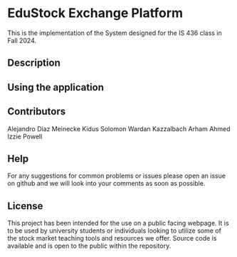 # EduStock Exchange Platform
This is the implementation of the System designed for the IS 436 class in Fall 2024.

## Description

## Using the application

## Contributors
Alejandro Diaz Meinecke
Kidus Solomon
Wardan Kazzalbach
Arham Ahmed
Izzie Powell

## Help
For any suggestions for common problems or issues please open an issue on github and we will look into your comments as soon as possible.

## License
This project has been intended for the use on a public facing webpage. It is to be used by university students or individuals looking to utilize some of the stock market teaching tools and resources we offer. Source code is available and is open to the public within the repository.
